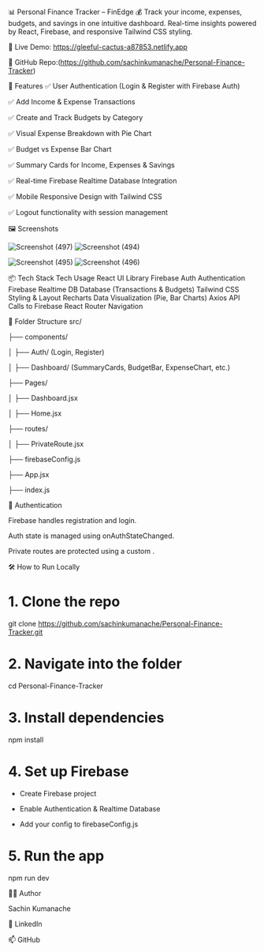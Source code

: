 📊 Personal Finance Tracker – FinEdge 💰
Track your income, expenses, budgets, and savings in one intuitive dashboard.
Real-time insights powered by React, Firebase, and responsive Tailwind CSS styling.

🔗 Live Demo: https://gleeful-cactus-a87853.netlify.app

📁 GitHub Repo:(https://github.com/sachinkumanache/Personal-Finance-Tracker)

🚀 Features
✅ User Authentication (Login & Register with Firebase Auth)

✅ Add Income & Expense Transactions

✅ Create and Track Budgets by Category

✅ Visual Expense Breakdown with Pie Chart

✅ Budget vs Expense Bar Chart

✅ Summary Cards for Income, Expenses & Savings

✅ Real-time Firebase Realtime Database Integration

✅ Mobile Responsive Design with Tailwind CSS

✅ Logout functionality with session management

🖼️ Screenshots

![Screenshot (497)](https://github.com/user-attachments/assets/54b13959-c4f7-49cc-b7cf-902b8b821f25)
![Screenshot (494)](https://github.com/user-attachments/assets/fbaa4981-69ae-4905-9a44-e6bd45cf8be5)

![Screenshot (495)](https://github.com/user-attachments/assets/9d15f394-bdec-4603-bfe4-508bd10e18ec)
![Screenshot (496)](https://github.com/user-attachments/assets/307299ec-b287-401b-9d36-25319b92cb04)

📦 Tech Stack
Tech Usage
React UI Library
Firebase Auth Authentication
Firebase Realtime DB Database (Transactions & Budgets)
Tailwind CSS Styling & Layout
Recharts Data Visualization (Pie, Bar Charts)
Axios API Calls to Firebase
React Router Navigation

📂 Folder Structure
src/

├── components/

│ ├── Auth/ (Login, Register)

│ ├── Dashboard/ (SummaryCards, BudgetBar, ExpenseChart, etc.)

├── Pages/

│ ├── Dashboard.jsx

│ ├── Home.jsx

├── routes/

│ ├── PrivateRoute.jsx

├── firebaseConfig.js

├── App.jsx

├── index.js

🔐 Authentication

Firebase handles registration and login.

Auth state is managed using onAuthStateChanged.

Private routes are protected using a custom <PrivateRoute />.

🛠️ How to Run Locally


# 1. Clone the repo

git clone https://github.com/sachinkumanache/Personal-Finance-Tracker.git

# 2. Navigate into the folder

cd Personal-Finance-Tracker

# 3. Install dependencies

npm install

# 4. Set up Firebase

 - Create Firebase project

 - Enable Authentication & Realtime Database

 - Add your config to firebaseConfig.js

# 5. Run the app

npm run dev

🙋‍♂️ Author

Sachin Kumanache

🔗 LinkedIn

📫 GitHub
